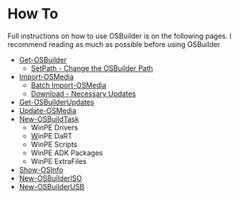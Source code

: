 # How To

Full instructions on how to use OSBuilder is on the following pages. I recommend reading as much as possible before using OSBuilder

* [Get-OSBuilder](get-osbuilder/)
  * [SetPath - Change the OSBuilder Path](get-osbuilder/setpath.md)
* [Import-OSMedia](import-osmedia/)
  * [Batch Import-OSMedia](import-osmedia/batch-import-osmedia.md)
  * [Download - Necessary Updates](import-osmedia/download.md)
* [Get-OSBuilderUpdates](get-osbuilderupdates.md)
* [Update-OSMedia](update-osmedia.md)
* [New-OSBuildTask](new-osbuildtask/)
  * WinPE Drivers
  * [W](new-osbuildtask/winpe-dart.md)inPE DaRT
  * WinPE Scripts
  * WinPE ADK Packages
  * WinPE ExtraFiles
* [Show-OSInfo](show-osinfo.md)
* [New-OSBuilderISO](new-osbuilderiso.md)
* [New-OSBuilderUSB](new-osbuilderusb.md)


